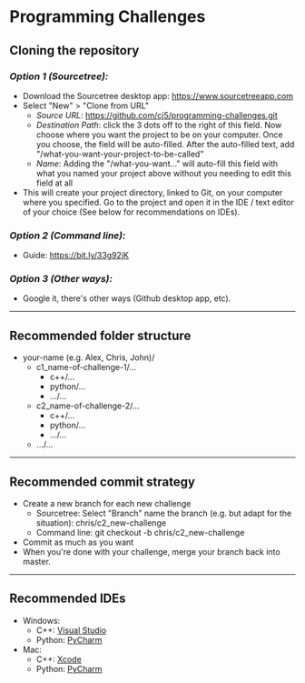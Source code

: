 # Programming Challenges
## **Cloning the repository**
### *Option 1 (Sourcetree):*
* Download the Sourcetree desktop app: https://www.sourcetreeapp.com
* Select "New" > "Clone from URL"
  * *Source URL*: https://github.com/cj5/programming-challenges.git
  * *Destination Path*: click the 3 dots off to the right of this field. Now choose where you want the project to be on your computer. Once you choose, the field will be auto-filled. After the auto-filled text, add "/what-you-want-your-project-to-be-called"
  * *Name*: Adding the "/what-you-want..." will auto-fill this field with what you named your project above without you needing to edit this field at all
* This will create your project directory, linked to Git, on your computer where you specified. Go to the project and open it in the IDE / text editor of your choice (See below for recommendations on IDEs).
### *Option 2 (Command line):*
* Guide: https://bit.ly/33g92jK
### *Option 3 (Other ways):*
* Google it, there's other ways (Github desktop app, etc).
---
## **Recommended folder structure**
* your-name (e.g. Alex, Chris, John)/
  * c1_name-of-challenge-1/...
    * c++/...
    * python/...
    * .../...
  * c2_name-of-challenge-2/...
    * c++/...
    * python/...
    * .../...
  * .../...
---
## **Recommended commit strategy**
* Create a new branch for each new challenge
  * Sourcetree: Select "Branch" name the branch (e.g. but adapt for the situation): chris/c2_new-challenge
  * Command line: git checkout -b chris/c2_new-challenge
* Commit as much as you want
* When you're done with your challenge, merge your branch back into master.
---
## **Recommended IDEs**
* Windows:
  * C++: [Visual Studio](https://visualstudio.microsoft.com/)
  * Python: [PyCharm](https://www.jetbrains.com/pycharm/)
* Mac:
  * C++: [Xcode](https://apps.apple.com/us/app/xcode/id497799835?mt=12)
  * Python: [PyCharm](https://www.jetbrains.com/pycharm/)
